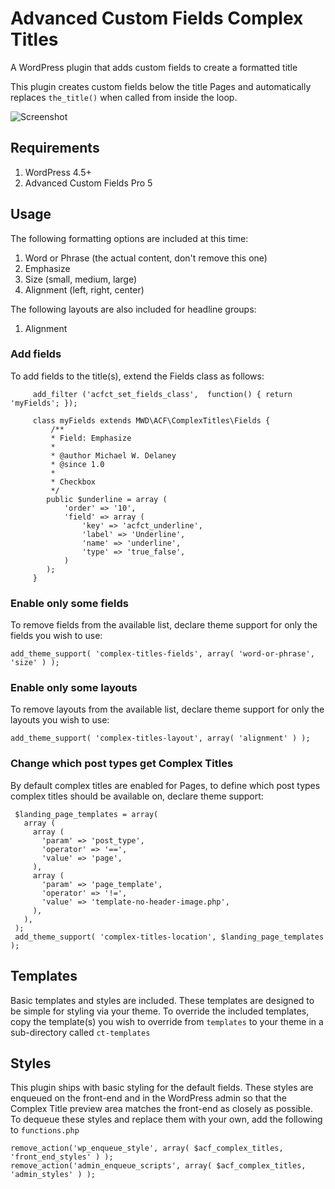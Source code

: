 # Advanced Custom Fields Complex Titles

A WordPress plugin that adds custom fields to create a formatted title

This plugin creates custom fields below the title Pages and automatically replaces `the_title()` when called from inside the loop.

![Screenshot](/../gh-pages/screenshot.png?raw=true "Advanced Custom Fields Complex Titles")

## Requirements

1. WordPress 4.5+
2. Advanced Custom Fields Pro 5

## Usage
The following formatting options are included at this time:

1. Word or Phrase (the actual content, don't remove this one)
1. Emphasize
2. Size (small, medium, large)
3. Alignment (left, right, center)

The following layouts are also included for headline groups:

1. Alignment

### Add fields
To add fields to the title(s), extend the Fields class as follows:
````{r, engine='php', count_lines}
	 add_filter ('acfct_set_fields_class',  function() { return 'myFields'; });

	 class myFields extends MWD\ACF\ComplexTitles\Fields {
		 /**
 		 * Field: Emphasize
 		 *
 		 * @author Michael W. Delaney
 		 * @since 1.0
 		 *
 		 * Checkbox
 		 */
 		public $underline = array (
 			'order' => '10',
 			'field' => array (
 				'key' => 'acfct_underline',
 				'label' => 'Underline',
 				'name' => 'underline',
 				'type' => 'true_false',
 			)
 		);
	 }
````

### Enable only some fields
To remove fields from the available list, declare theme support for only the fields you wish to use:
````{r, engine='php', count_lines}
add_theme_support( 'complex-titles-fields', array( 'word-or-phrase', 'size' ) );
````

### Enable only some layouts
To remove layouts from the available list, declare theme support for only the layouts you wish to use:
````{r, engine='php', count_lines}
add_theme_support( 'complex-titles-layout', array( 'alignment' ) );
````

### Change which post types get Complex Titles
By default complex titles are enabled for Pages, to define which post types complex titles should be available on, declare theme support:

````{r, engine='php', count_lines}
 $landing_page_templates = array(
   array (
     array (
       'param' => 'post_type',
       'operator' => '==',
       'value' => 'page',
     ),
     array (
       'param' => 'page_template',
       'operator' => '!=',
       'value' => 'template-no-header-image.php',
     ),
   ),
 );
 add_theme_support( 'complex-titles-location', $landing_page_templates );
````

## Templates
Basic templates and styles are included. These templates are designed to be simple for styling via your theme. To override the included templates, copy the template(s) you wish to override from `templates` to your theme in a sub-directory called `ct-templates`

## Styles
This plugin ships with basic styling for the default fields. These styles are enqueued on the front-end and in the WordPress admin so that the Complex Title preview area matches the front-end as closely as possible.
To dequeue these styles and replace them with your own, add the following to `functions.php`
````{r, engine='php', count_lines}
remove_action('wp_enqueue_style', array( $acf_complex_titles, 'front_end_styles' ) );
remove_action('admin_enqueue_scripts', array( $acf_complex_titles, 'admin_styles' ) );
````


